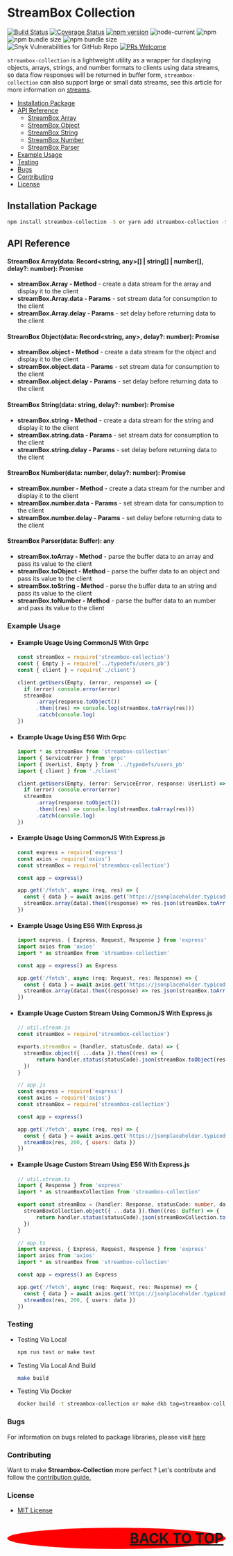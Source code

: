 # StreamBox Collection

[![Build Status](https://travis-ci.org/restuwahyu13/streambox-collection.svg?branch=main)](https://travis-ci.org/restuwahyu13/streambox-collection)
[![Coverage Status](https://coveralls.io/repos/github/restuwahyu13/streambox-collection/badge.svg?branch=main)](https://coveralls.io/github/restuwahyu13/streambox-collection?branch=main)
[![npm version](https://badge.fury.io/js/streambox-collection.svg)](https://badge.fury.io/js/streambox-collection)
![node-current](https://img.shields.io/node/v/streambox-collection?style=flat-square)
![npm](https://img.shields.io/npm/dm/streambox-collection)
![npm bundle size](https://img.shields.io/bundlephobia/min/streambox-collection)
![npm bundle size](https://img.shields.io/bundlephobia/minzip/streambox-collection)
![Snyk Vulnerabilities for GitHub Repo](https://img.shields.io/snyk/vulnerabilities/github/restuwahyu13/streambox-collection)
[![PRs Welcome](https://img.shields.io/badge/PRs-welcome-brightgreen.svg?style=flat-square)](https://github.com/restuwahyu13/streambox-collection/blob/main/CONTRIBUTING.md)

`streambox-collection` is a lightweight utility as a wrapper for displaying objects, arrays, strings, and number formats to
clients using data streams, so data flow responses will be returned in buffer form, `streambox-collection` can also support large
or small data streams, see this article for more information on [streams](https://bit.ly/3a6373y).

- [Installation Package](#Installation-Package)
- [API Reference](#API-Reference)
  - [StreamBox Array](#streambox-arraydata-recordstring-any--string--number-delay-number-promise)
  - [StreamBox Object](#streambox-objectdata-recordstring-any-delay-number-promise)
  - [StreamBox String](#streambox-stringdata-string-delay-number-promise)
  - [StreamBox Number](#streambox-numberdata-number-delay-number-promise)
  - [StreamBox Parser](#streambox-parserdata-buffer-any)
- [Example Usage](#Example-Usage)
- [Testing](#Testing)
- [Bugs](#Bugs)
- [Contributing](#Contributing)
- [License](#License)

## Installation Package

```sh
npm install streambox-collection -S or yarn add streambox-collection -S
```

## API Reference

#### StreamBox Array(data: Record<string, any>[] | string[] | number[], delay?: number): Promise<Buffer>

- **streamBox.Array - Method** - create a data stream for the array and display it to the client
- **streamBox.Array.data - Params** - set stream data for consumption to the client
- **streamBox.Array.delay - Params** - set delay before returning data to the client

#### StreamBox Object(data: Record<string, any>, delay?: number): Promise<Buffer>

- **streamBox.object - Method** - create a data stream for the object and display it to the client
- **streamBox.object.data - Params** - set stream data for consumption to the client
- **streamBox.object.delay - Params** - set delay before returning data to the client

#### StreamBox String(data: string, delay?: number): Promise<Buffer>

- **streamBox.string - Method** - create a data stream for the string and display it to the client
- **streamBox.string.data - Params** - set stream data for consumption to the client
- **streamBox.string.delay - Params** - set delay before returning data to the client

#### StreamBox Number(data: number, delay?: number): Promise<Buffer>

- **streamBox.number - Method** - create a data stream for the number and display it to the client
- **streamBox.number.data - Params** - set stream data for consumption to the client
- **streamBox.number.delay - Params** - set delay before returning data to the client

#### StreamBox Parser(data: Buffer): any

- **streamBox.toArray - Method** - parse the buffer data to an array and pass its value to the client
- **streamBox.toObject - Method** - parse the buffer data to an object and pass its value to the client
- **streamBox.toString - Method** - parse the buffer data to an string and pass its value to the client
- **streamBox.toNumber - Method** - parse the buffer data to an number and pass its value to the client

### Example Usage

- #### Example Usage Using CommonJS With Grpc

  ```javascript
  const streamBox = require('streambox-collection')
  const { Empty } = require('../typedefs/users_pb')
  const { client } = require('./client')

  client.getUsers(Empty, (error, response) => {
  	if (error) console.error(error)
  	streamBox
  		.array(response.toObject())
  		.then((res) => console.log(streamBox.toArray(res)))
  		.catch(console.log)
  })
  ```

- #### Example Usage Using ES6 With Grpc

  ```typescript
  import * as streamBox from 'streambox-collection'
  import { ServiceError } from 'grpc'
  import { UserList, Empty } from '../typedefs/users_pb'
  import { client } from './client'

  client.getUsers(Empty, (error: ServiceError, response: UserList) => {
  	if (error) console.error(error)
  	streamBox
  		.array(response.toObject())
  		.then((res) => console.log(streamBox.toArray(res)))
  		.catch(console.log)
  })
  ```

- #### Example Usage Using CommonJS With Express.js

  ```javascript
  const express = require('express')
  const axios = require('axios')
  const streamBox = require('streambox-collection')

  const app = express()

  app.get('/fetch', async (req, res) => {
  	const { data } = await axios.get('https://jsonplaceholder.typicode.com/photos')
  	streamBox.array(data).then((response) => res.json(streamBox.toArray(response)))
  })
  ```

- #### Example Usage Using ES6 With Express.js

  ```typescript
  import express, { Express, Request, Response } from 'express'
  import axios from 'axios'
  import * as streamBox from 'streambox-collection'

  const app = express() as Express

  app.get('/fetch', async (req: Request, res: Response) => {
  	const { data } = await axios.get('https://jsonplaceholder.typicode.com/photos')
  	streamBox.array(data).then((response) => res.json(streamBox.toArray(response)))
  })
  ```

- #### Example Usage Custom Stream Using CommonJS With Express.js

  ```javascript
  // util.stream.js
  const streamBox = require('streambox-collection')

  exports.streamBox = (handler, statusCode, data) => {
  	streamBox.object({ ...data }).then((res) => {
  		return handler.status(statusCode).json(streamBox.toObject(res))
  	})
  }

  // app.js
  const express = require('express')
  const axios = require('axios')
  const streamBox = require('streambox-collection')

  const app = express()

  app.get('/fetch', async (req, res) => {
  	const { data } = await axios.get('https://jsonplaceholder.typicode.com/users')
  	streamBox(res, 200, { users: data })
  })
  ```

- #### Example Usage Custom Stream Using ES6 With Express.js

  ```typescript
  // util.stream.ts
  import { Response } from 'express'
  import * as streamBoxCollection from 'streambox-collection'

  export const streamBox = (handler: Response, statusCode: number, data: Record<string, any>): void => {
  	streamBoxCollection.object({ ...data }).then((res: Buffer) => {
  		return handler.status(statusCode).json(streamBoxCollection.toObject(res))
  	})
  }

  // app.ts
  import express, { Express, Request, Response } from 'express'
  import axios from 'axios'
  import * as streamBox from 'streambox-collection'

  const app = express() as Express

  app.get('/fetch', async (req: Request, res: Response) => {
  	const { data } = await axios.get('https://jsonplaceholder.typicode.com/photos')
  	streamBox(res, 200, { users: data })
  })
  ```

### Testing

- Testing Via Local

  ```sh
  npm run test or make test
  ```

- Testing Via Local And Build

  ```sh
  make build
  ```

- Testing Via Docker

  ```sh
  docker build -t streambox-collection or make dkb tag=streambox-collection
  ```

### Bugs

For information on bugs related to package libraries, please visit
[here](https://github.com/restuwahyu13/streambox-collection/issues)

### Contributing

Want to make **Streambox-Collection** more perfect ? Let's contribute and follow the
[contribution guide.](https://github.com/restuwahyu13/streambox-collection/blob/main/CONTRIBUTING.md)

### License

- [MIT License](https://github.com/restuwahyu13/streambox-collection/blob/main/LICENSE.md)

<p align="right" style="padding: 5px; border-radius: 100%; background-color: red; font-size: 2rem;">
  <b><a href="#StreamBox-Collection">BACK TO TOP</a></b>
</p>
